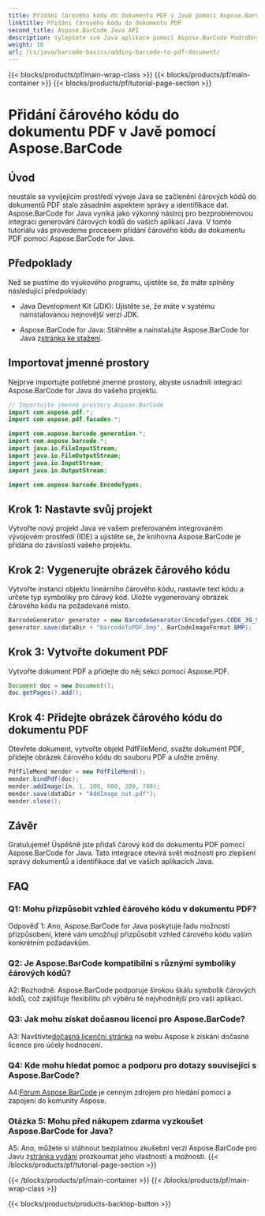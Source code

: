 ```yaml
---
title: Přidání čárového kódu do dokumentu PDF v Javě pomocí Aspose.BarCode
linktitle: Přidání čárového kódu do dokumentu PDF
second_title: Aspose.BarCode Java API
description: Vylepšete své Java aplikace pomocí Aspose.BarCode Podrobný průvodce přidáváním čárových kódů do dokumentů PDF.
weight: 10
url: /cs/java/barcode-basics/adding-barcode-to-pdf-document/
---
```


{{< blocks/products/pf/main-wrap-class >}}
{{< blocks/products/pf/main-container >}}
{{< blocks/products/pf/tutorial-page-section >}}

# Přidání čárového kódu do dokumentu PDF v Javě pomocí Aspose.BarCode

## Úvod

neustále se vyvíjejícím prostředí vývoje Java se začlenění čárových kódů do dokumentů PDF stalo zásadním aspektem správy a identifikace dat. Aspose.BarCode for Java vyniká jako výkonný nástroj pro bezproblémovou integraci generování čárových kódů do vašich aplikací Java. V tomto tutoriálu vás provedeme procesem přidání čárového kódu do dokumentu PDF pomocí Aspose.BarCode for Java.

## Předpoklady

Než se pustíme do výukového programu, ujistěte se, že máte splněny následující předpoklady:

- Java Development Kit (JDK): Ujistěte se, že máte v systému nainstalovanou nejnovější verzi JDK.

-  Aspose.BarCode for Java: Stáhněte a nainstalujte Aspose.BarCode for Java z[stránka ke stažení](https://releases.aspose.com/barcode/java/).

## Importovat jmenné prostory

Nejprve importujte potřebné jmenné prostory, abyste usnadnili integraci Aspose.BarCode for Java do vašeho projektu.

```java
// Importujte jmenné prostory Aspose.BarCode
import com.aspose.pdf.*;
import com.aspose.pdf.facades.*;

import com.aspose.barcode.generation.*;
import com.aspose.barcode.*;
import java.io.FileInputStream;
import java.io.FileOutputStream;
import java.io.InputStream;
import java.io.OutputStream;

import com.aspose.barcode.EncodeTypes;
```

## Krok 1: Nastavte svůj projekt

Vytvořte nový projekt Java ve vašem preferovaném integrovaném vývojovém prostředí (IDE) a ujistěte se, že knihovna Aspose.BarCode je přidána do závislostí vašeho projektu.

## Krok 2: Vygenerujte obrázek čárového kódu

Vytvořte instanci objektu lineárního čárového kódu, nastavte text kódu a určete typ symboliky pro čárový kód. Uložte vygenerovaný obrázek čárového kódu na požadované místo.

```java
BarcodeGenerator generator = new BarcodeGenerator(EncodeTypes.CODE_39_STANDARD, "1234567");
generator.save(dataDir + "barcodeToPDF.bmp", BarCodeImageFormat.BMP);
```

## Krok 3: Vytvořte dokument PDF

Vytvořte dokument PDF a přidejte do něj sekci pomocí Aspose.PDF.

```java
Document doc = new Document();
doc.getPages().add();
```

## Krok 4: Přidejte obrázek čárového kódu do dokumentu PDF

Otevřete dokument, vytvořte objekt PdfFileMend, svažte dokument PDF, přidejte obrázek čárového kódu do souboru PDF a uložte změny.

```java
PdfFileMend mender = new PdfFileMend();
mender.bindPdf(doc);
mender.addImage(in, 1, 100, 600, 200, 700);
mender.save(dataDir + "AddImage_out.pdf");
mender.close();
```

## Závěr

Gratulujeme! Úspěšně jste přidali čárový kód do dokumentu PDF pomocí Aspose.BarCode for Java. Tato integrace otevírá svět možností pro zlepšení správy dokumentů a identifikace dat ve vašich aplikacích Java.

## FAQ

### Q1: Mohu přizpůsobit vzhled čárového kódu v dokumentu PDF?

Odpověď 1: Ano, Aspose.BarCode for Java poskytuje řadu možností přizpůsobení, které vám umožňují přizpůsobit vzhled čárového kódu vašim konkrétním požadavkům.

### Q2: Je Aspose.BarCode kompatibilní s různými symboliky čárových kódů?

A2: Rozhodně. Aspose.BarCode podporuje širokou škálu symbolik čárových kódů, což zajišťuje flexibilitu při výběru té nejvhodnější pro vaši aplikaci.

### Q3: Jak mohu získat dočasnou licenci pro Aspose.BarCode?

 A3: Navštivte[dočasná licenční stránka](https://purchase.aspose.com/temporary-license/) na webu Aspose k získání dočasné licence pro účely hodnocení.

### Q4: Kde mohu hledat pomoc a podporu pro dotazy související s Aspose.BarCode?

 A4:[Fórum Aspose.BarCode](https://forum.aspose.com/c/barcode/13) je cenným zdrojem pro hledání pomoci a zapojení do komunity Aspose.

### Otázka 5: Mohu před nákupem zdarma vyzkoušet Aspose.BarCode for Java?

 A5: Ano, můžete si stáhnout bezplatnou zkušební verzi Aspose.BarCode pro Javu z[stránka vydání](https://releases.aspose.com/) prozkoumat jeho vlastnosti a možnosti.
{{< /blocks/products/pf/tutorial-page-section >}}

{{< /blocks/products/pf/main-container >}}
{{< /blocks/products/pf/main-wrap-class >}}

{{< blocks/products/products-backtop-button >}}
